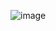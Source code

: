 ![image](https://github.com/KATEKEITH/daily_log/assets/46472768/7ed0c8c1-4c8b-4f2d-b3bc-e007f6e92898)
